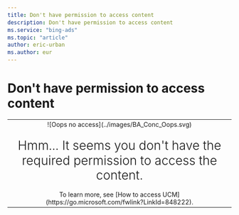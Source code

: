 ```yaml
---
title: Don't have permission to access content
description: Don't have permission to access content
ms.service: "bing-ads"
ms.topic: "article"
author: eric-urban
ms.author: eur
---
```


# Don't have permission to access content

<table type="type2">
  <tr>
    <td style="text-align:center">
        ![Oops no access](../images/BA_Conc_Oops.svg)
      </td>
  </tr>
  <tr>
    <td style="padding-top:20px;text-align:center;font-size:2em;font-weight: 300;line-height: 1.2em;">
        Hmm... It seems you don't have the required permission to access the content.
      </td>
  </tr>
  <tr>
    <td style="padding-top:10px;text-align:center">
        To learn more, see [How to access UCM](https://go.microsoft.com/fwlink?LinkId=848222).
      </td>
  </tr>
</table>


